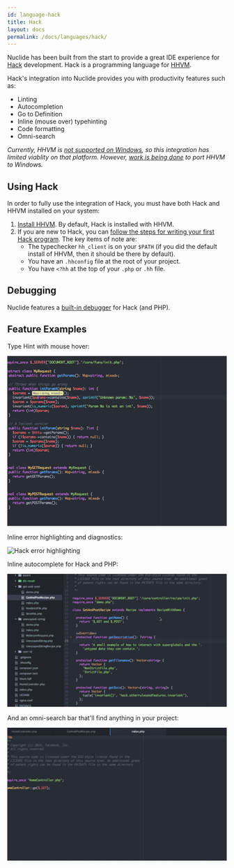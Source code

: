 ```yaml
---
id: language-hack
title: Hack
layout: docs
permalink: /docs/languages/hack/
---
```


Nuclide has been built from the start to provide a great IDE experience for
[Hack](http://hacklang.org) development. Hack is a programming language for
[HHVM](http://hhvm.com).

Hack's integration into Nuclide provides you with productivity features such as:

* Linting
* Autocompletion
* Go to Definition
* Inline (mouse over) typehinting
* Code formatting
* Omni-search

*Currently, HHVM is [not supported on Windows](https://docs.hhvm.com/hhvm/installation/windows), so
this integration has limited viablity on that platform. However, [work is being done](https://github.com/facebook/hhvm/issues/5460) to port HHVM to Windows.*

## Using Hack

In order to fully use the integration of Hack, you must have both Hack and HHVM installed on your
system:

1. [Install HHVM](https://docs.hhvm.com/hhvm/installation/introduction). By default, Hack is
installed with HHVM.
2. If you are new to Hack, you can [follow the steps for writing your first Hack program](https://docs.hhvm.com/hack/getting-started/getting-started#your-first-hack-program). The
key items of note are:
    * The typechecker `hh_client` is on your `$PATH` (if you did the default install of
      HHVM, then it should be there by default).
    * You have an `.hhconfig` file at the root of your project.
    * You have `<?hh` at the top of your `.php` or `.hh` file.


## Debugging

Nuclide features a
[built-in debugger](/docs/features/debugger/#language-specific-debugging__php-and-hack) for Hack
(and PHP).

## Feature Examples

Type Hint with mouse hover:

![Hack type hinting](/static/images/docs/HackTypeHinting.png)

Inline error highlighting and diagnostics:

![Hack error highlighting](/static/images/docs/NuclideHackError.gif)

Inline autocomplete for Hack and PHP:

![Inline autocomplete](/static/images/docs/HackAutocomplete.gif)

And an omni-search bar that'll find anything in your project:

![Hack omni-search](/static/images/docs/NuclideSearch.gif)
